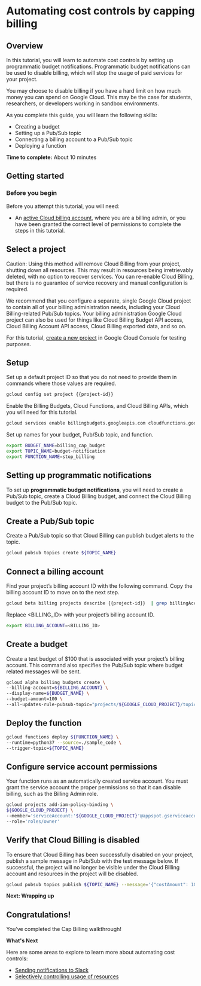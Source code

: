 # Automating cost controls by capping billing

## Overview

In this tutorial, you will learn to automate cost controls by setting up programmatic budget notifications. 
Programmatic budget notifications can be used to disable billing, which will stop the usage of paid services for your project. 

You may choose to disable billing if you have a hard limit on how much money you can spend on Google Cloud. 
This may be the case for students, researchers, or developers working in sandbox environments.

As you complete this guide, you will learn the following skills: 
+ Creating a budget
+ Setting up a Pub/Sub topic
+ Connecting a billing account to a Pub/Sub topic
+ Deploying a function

**Time to complete:** About 10 minutes

## Getting started 

### Before you begin

Before you attempt this tutorial, you will need:
+ An [active Cloud billing account](https://cloud.google.com/billing/docs/how-to/manage-billing-account#create_a_new_billing_account), where you are a billing admin, or you have been granted the correct level of permissions to complete the steps in this tutorial.

## Select a project

Caution: Using this method will remove Cloud Billing from your project, shutting down all resources. 
This may result in resources being irretrievably deleted, with no option to recover services. 
You can re-enable Cloud Billing, but there is no guarantee of service recovery and manual configuration is required. 

We recommend that you configure a separate, single Google Cloud project to contain all of your billing administration needs, including your Cloud Billing-related Pub/Sub topics. 
Your billing administration Google Cloud project can also be used for things like Cloud Billing Budget API access, Cloud Billing Account API access, Cloud Billing exported data, and so on.

For this tutorial, [create a new project](https://cloud.google.com/resource-manager/docs/creating-managing-projects#console) in Google Cloud Console for testing purposes. 

<walkthrough-project-setup></walkthrough-project-setup> 

## Setup

Set up a default project ID so that you do not need to provide them in commands where those values are required. 

```sh   
gcloud config set project {{project-id}}  
```

Enable the Billing Budgets, Cloud Functions, and Cloud Billing APIs, which you will need for this tutorial. 
```sh
gcloud services enable billingbudgets.googleapis.com cloudfunctions.googleapis.com cloudbilling.googleapis.com
```

Set up names for your budget, Pub/Sub topic, and function.
```sh
export BUDGET_NAME=billing_cap_budget
export TOPIC_NAME=budget-notification
export FUNCTION_NAME=stop_billing
``` 
## Setting up programmatic notifications
To set up **programmatic budget notifications**, you will need to create a Pub/Sub topic, create a Cloud Billing budget, and connect the Cloud Billing budget to the Pub/Sub topic. 

## Create a Pub/Sub topic
Create a Pub/Sub topic so that Cloud Billing can publish budget alerts to the topic. 
```sh
gcloud pubsub topics create ${TOPIC_NAME}
```

## Connect a billing account

Find your project’s billing account ID with the following command. Copy the billing account ID to move on to the next step. 
```sh
gcloud beta billing projects describe {{project-id}}  | grep billingAccountName
```

Replace <BILLING_ID> with your project’s billing account ID. 
```sh
export BILLING_ACCOUNT=<BILLING_ID>
```

## Create a budget

Create a test budget of $100 that is associated with your project’s billing account. This command also specifies the Pub/Sub topic where budget related messages will be sent. 
```sh
gcloud alpha billing budgets create \
--billing-account=${BILLING_ACCOUNT} \
--display-name=${BUDGET_NAME} \
--budget-amount=100 \
--all-updates-rule-pubsub-topic="projects/${GOOGLE_CLOUD_PROJECT}/topics/${TOPIC_NAME}"
```

## Deploy the function

```sh
gcloud functions deploy ${FUNCTION_NAME} \
--runtime=python37 --source=./sample_code \
--trigger-topic=${TOPIC_NAME}
```

## Configure service account permissions

Your function runs as an automatically created service account. You must grant the service account the proper permissions so that it can disable billing, such as the Billing Admin role. 

```sh
gcloud projects add-iam-policy-binding \
${GOOGLE_CLOUD_PROJECT} \
--member='serviceAccount:'${GOOGLE_CLOUD_PROJECT}'@appspot.gserviceaccount.com' \
--role='roles/owner'
```

## Verify that Cloud Billing is disabled

To ensure that Cloud Billing has been successfully disabled on your project, publish a sample message in Pub/Sub with the test message below. If successful, the project will no longer be visible under the Cloud Billing account and resources in the project will be disabled. 

```sh
gcloud pubsub topics publish ${TOPIC_NAME} --message='{"costAmount": 100.01,"budgetAmount": 100.00}'
```

**Next: Wrapping up** 

## Congratulations!

You’ve completed the Cap Billing walkthrough! 

**What's Next** 

Here are some areas to explore to learn more about automating cost controls:
+ [Sending notifications to Slack](https://cloud.google.com/billing/docs/how-to/notify#send_notifications_to_slack)
+ [Selectively controlling usage of resources](https://cloud.google.com/billing/docs/how-to/notify#selectively_control_usage)